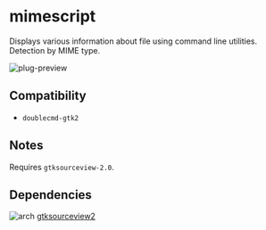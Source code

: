 mimescript
========
Displays various information about file using command line utilities. Detection by MIME type.

![plug-preview](https://i.imgur.com/OqeNQE5.png)

## Compatibility
- `doublecmd-gtk2`

## Notes
Requires `gtksourceview-2.0`.

## Dependencies
![arch](https://wiki.archlinux.org/favicon.ico) [gtksourceview2](../../../utils/gtksourceview2)
